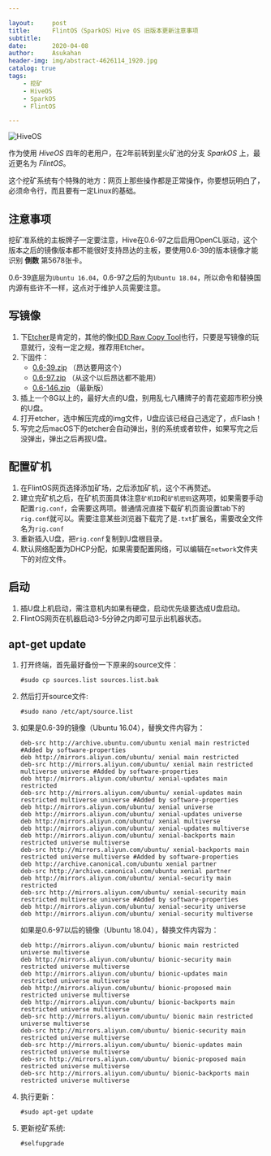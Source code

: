 ```yaml
---

layout:     post
title:      FlintOS（SparkOS）Hive OS 旧版本更新注意事项
subtitle:   
date:       2020-04-08
author:     Asukahan
header-img: img/abstract-4626114_1920.jpg
catalog: true
tags:
    - 挖矿
    - HiveOS
    - SparkOS
    - FlintOS

---
```




![HiveOS](http://47.105.183.69/img/post-hiveos/logo.png)


作为使用 *HiveOS* 四年的老用户，在2年前转到星火矿池的分支 *SparkOS* 上，最近更名为 *FlintOS*。

这个挖矿系统有个特殊的地方：网页上那些操作都是正常操作，你要想玩明白了，必须命令行，而且要有一定Linux的基础。

## 注意事项

挖矿准系统的主板牌子一定要注意，Hive在0.6-97之后启用OpenCL驱动，这个版本之后的镜像版本都不能很好支持昂达的主板，要使用0.6-39的版本镜像才能识别 **倒数** 第5678张卡。

0.6-39底层为`Ubuntu 16.04`，0.6-97之后的为`Ubuntu 18.04`，所以命令和替换国内源有些许不一样，这点对于维护人员需要注意。


## 写镜像

1. 下[Etcher](https://www.balena.io/etcher/)是肯定的，其他的像[HDD Raw Copy Tool](https://hddguru.com/software/HDD-Raw-Copy-Tool/)也行，只要是写镜像的玩意就行，没有一定之规，推荐用Etcher。 
2. 下固件：
	* [0.6-39.zip](http://download.hiveos.farm/history/hiveos-0.6-39%40190503.zip) （昂达要用这个）
	* [0.6-97.zip](http://download.hiveos.farm/history/hiveos-0.6-97%40191128.zip) （从这个以后昂达都不能用）
	* [0.6-146.zip](http://download.hiveos.farm/hiveos-0.6-146@200714.zip) （最新版）
3. 插上一个8G以上的，最好大点的U盘，别用乱七八糟牌子的青花瓷超市积分换的U盘。
4. 打开etcher，选中解压完成的img文件，U盘应该已经自己选定了，点Flash！
5. 写完之后macOS下的etcher会自动弹出，别的系统或者软件，如果写完之后没弹出，弹出之后再拔U盘。

## 配置矿机

1. 在FlintOS网页选择添加矿场，之后添加矿机，这个不再赘述。
2. 建立完矿机之后，在矿机页面具体注意`矿机ID`和`矿机密码`这两项，如果需要手动配置`rig.conf`，会需要这两项。普通情况直接下载矿机页面设置tab下的`rig.conf`就可以。需要注意某些浏览器下载完了是`.txt`扩展名，需要改全文件名为`rig.conf`
3. 重新插入U盘，把`rig.conf`复制到U盘根目录。
4. 默认网络配置为DHCP分配，如果需要配置网络，可以编辑在`network`文件夹下的对应文件。

## 启动
1. 插U盘上机启动，需注意机内如果有硬盘，启动优先级要选成U盘启动。
2. FlintOS网页在机器启动3-5分钟之内即可显示出机器状态。


## apt-get update

1. 打开终端，首先最好备份一下原来的source文件：

	`#sudo cp sources.list sources.list.bak`

2. 然后打开source文件:

	`#sudo nano /etc/apt/source.list`

3. 如果是0.6-39的镜像（Ubuntu 16.04），替换文件内容为：

	```
	deb-src http://archive.ubuntu.com/ubuntu xenial main restricted #Added by software-properties
	deb http://mirrors.aliyun.com/ubuntu/ xenial main restricted
	deb-src http://mirrors.aliyun.com/ubuntu/ xenial main restricted multiverse universe #Added by software-properties
	deb http://mirrors.aliyun.com/ubuntu/ xenial-updates main restricted
	deb-src http://mirrors.aliyun.com/ubuntu/ xenial-updates main restricted multiverse universe #Added by software-properties
	deb http://mirrors.aliyun.com/ubuntu/ xenial universe
	deb http://mirrors.aliyun.com/ubuntu/ xenial-updates universe
	deb http://mirrors.aliyun.com/ubuntu/ xenial multiverse
	deb http://mirrors.aliyun.com/ubuntu/ xenial-updates multiverse
	deb http://mirrors.aliyun.com/ubuntu/ xenial-backports main restricted universe multiverse
	deb-src http://mirrors.aliyun.com/ubuntu/ xenial-backports main restricted universe multiverse #Added by software-properties
	deb http://archive.canonical.com/ubuntu xenial partner
	deb-src http://archive.canonical.com/ubuntu xenial partner
	deb http://mirrors.aliyun.com/ubuntu/ xenial-security main restricted
	deb-src http://mirrors.aliyun.com/ubuntu/ xenial-security main restricted multiverse universe #Added by software-properties
	deb http://mirrors.aliyun.com/ubuntu/ xenial-security universe
	deb http://mirrors.aliyun.com/ubuntu/ xenial-security multiverse
	```

	如果是0.6-97以后的镜像（Ubuntu 18.04），替换文件内容为：

	```
	deb http://mirrors.aliyun.com/ubuntu/ bionic main restricted universe multiverse
	deb http://mirrors.aliyun.com/ubuntu/ bionic-security main restricted universe multiverse
	deb http://mirrors.aliyun.com/ubuntu/ bionic-updates main restricted universe multiverse
	deb http://mirrors.aliyun.com/ubuntu/ bionic-proposed main restricted universe multiverse
	deb http://mirrors.aliyun.com/ubuntu/ bionic-backports main restricted universe multiverse
	deb-src http://mirrors.aliyun.com/ubuntu/ bionic main restricted universe multiverse
	deb-src http://mirrors.aliyun.com/ubuntu/ bionic-security main restricted universe multiverse
	deb-src http://mirrors.aliyun.com/ubuntu/ bionic-updates main restricted universe multiverse
	deb-src http://mirrors.aliyun.com/ubuntu/ bionic-proposed main restricted universe multiverse
	deb-src http://mirrors.aliyun.com/ubuntu/ bionic-backports main restricted universe multiverse
	```

4. 执行更新：

	`#sudo apt-get update`

5. 更新挖矿系统:
	
	`#selfupgrade`

	



